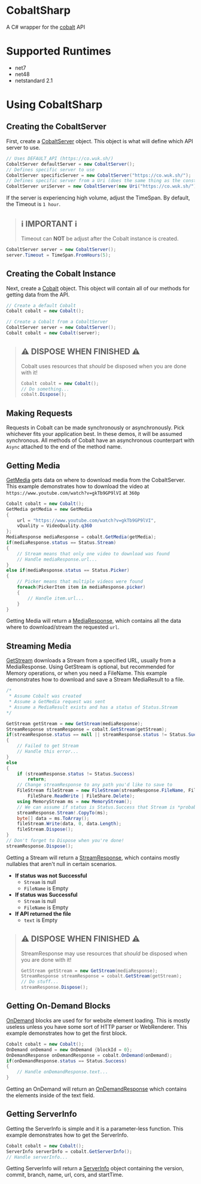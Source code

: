 # CobaltSharp

A C# wrapper for the [cobalt](https://github.com/wukko/cobalt) API

# Supported Runtimes

+ net7
+ net48
+ netstandard 2.1

# Using CobaltSharp

## Creating the CobaltServer

First, create a [CobaltServer](https://github.com/200Tigersbloxed/CobaltSharp/blob/main/CobaltSharp/CobaltServer.cs) object. This object is what will define which API server to use.

```cs
// Uses DEFAULT_API (https://co.wuk.sh/)
CobaltServer defaultServer = new CobaltServer();
// Defines specific server to use
CobaltServer specificServer = new CobaltServer("https://co.wuk.sh/");
// Defines specific server from a Uri (does the same thing as the constructor above)
CobaltServer uriServer = new CobaltServer(new Uri("https://co.wuk.sh/"));
```

If the server is experiencing high volume, adjust the TimeSpan. By default, the Timeout is `1 hour`.

> ## ℹ️ IMPORTANT ℹ️
> 
> Timeout can **NOT** be adjust after the Cobalt instance is created.

```cs
CobaltServer server = new CobaltServer();
server.Timeout = TimeSpan.FromHours(5);
```

## Creating the Cobalt Instance

Next, create a [Cobalt](https://github.com/200Tigersbloxed/CobaltSharp/blob/main/CobaltSharp/Cobalt.cs) object. This object will contain all of our methods for getting data from the API.

```cs
// Create a default Cobalt
Cobalt cobalt = new Cobalt();

// Create a Cobalt from a CobaltServer
CobaltServer server = new CobaltServer();
Cobalt cobalt = new Cobalt(server);
```

> ## ⚠️ DISPOSE WHEN FINISHED ⚠️
> 
> Cobalt uses resources that *should* be disposed when you are done with it!
> 
> ```cs
> Cobalt cobalt = new Cobalt();
> // Do something...
> cobalt.Dispose();
> ```

## Making Requests

Requests in Cobalt can be made synchronously or asynchronously. Pick whichever fits your application best. In these demos, it will be assumed synchronous. All methods of Cobalt have an asynchronous counterpart with `Async` attached to the end of the method name.

## Getting Media

[GetMedia](https://github.com/200Tigersbloxed/CobaltSharp/blob/main/CobaltSharp/GetMedia.cs) gets data on where to download media from the CobaltServer. This example demonstrates how to download the video at `https://www.youtube.com/watch?v=gkTb9GP9lVI` at `360p`

```cs
Cobalt cobalt = new Cobalt();
GetMedia getMedia = new GetMedia
{
    url = "https://www.youtube.com/watch?v=gkTb9GP9lVI",
    vQuality = VideoQuality.q360
};
MediaResponse mediaResponse = cobalt.GetMedia(getMedia);
if(mediaResponse.status == Status.Stream)
{
    // Stream means that only one video to download was found
    // Handle mediaResponse.url...
}
else if(mediaResponse.status == Status.Picker)
{
    // Picker means that multiple videos were found
    foreach(PickerItem item in mediaResponse.picker)
    {
        // Handle item.url...
    }
}
```

Getting Media will return a [MediaResponse](https://github.com/200Tigersbloxed/CobaltSharp/blob/main/CobaltSharp/MediaResponse.cs), which contains all the data where to download/stream the requested `url`.

## Streaming Media

[GetStream](https://github.com/200Tigersbloxed/CobaltSharp/blob/main/CobaltSharp/GetStream.cs) downloads a Stream from a specified URL, usually from a MediaResponse. Using GetStream is optional, but recommended for Memory operations, or when you need a FileName. This example demonstrates how to download and save a Stream MediaResult to a file.

```cs
/*
 * Assume Cobalt was created
 * Assume a GetMedia request was sent
 * Assume a MediaResult exists and has a status of Status.Stream
*/

GetStream getStream = new GetStream(mediaResponse);
StreamResponse streamResponse = cobalt.GetStream(getStream);
if(streamResponse.status == null || streamResponse.status != Status.Success)
{
    // Failed to get Stream
    // Handle this error...
}
else
{
    if (streamResponse.status != Status.Success)
        return;
    // Change streamResponse to any path you'd like to save to
    FileStream fileStream = new FileStream(streamResponse.FileName, FileMode.Create, FileAccess.Write,
        FileShare.ReadWrite | FileShare.Delete);
    using MemoryStream ms = new MemoryStream();
    // We can assume if status is Status.Success that Stream is *probably* not null
    streamResponse.Stream!.CopyTo(ms);
    byte[] data = ms.ToArray();
    fileStream.Write(data, 0, data.Length);
    fileStream.Dispose();
}
// Don't forget to Dispose when you're done!
streamResponse.Dispose();
```

Getting a Stream will return a [StreamResponse](https://github.com/200Tigersbloxed/CobaltSharp/blob/main/CobaltSharp/StreamResponse.cs), which contains mostly nullables that aren't null in certain scenarios.

+ **If status was not Successful**
  + `Stream` is null
  + `FileName` is Empty
+ **If status was Successful**
  + `Stream` is null
  + `FileName` is Empty
+ **If API returned the file**
  + `text` is Empty

> ## ⚠️ DISPOSE WHEN FINISHED ⚠️
> 
> StreamResponse may use resources that *should* be disposed when you are done with it!
> 
> ```cs
> GetStream getStream = new GetStream(mediaResponse);
> StreamResponse streamResponse = cobalt.GetStream(getStream);
> // Do stuff...
> streamResponse.Dispose();
> ```

## Getting On-Demand Blocks

[OnDemand](https://github.com/200Tigersbloxed/CobaltSharp/blob/main/CobaltSharp/OnDemand.cs) blocks are used for for website element loading. This is mostly useless unless you have some sort of HTTP parser or WebRenderer. This example demonstrates how to get the first block.

```cs
Cobalt cobalt = new Cobalt();
OnDemand onDemand = new OnDemand {blockId = 0};
OnDemandResponse onDemandResponse = cobalt.OnDemand(onDemand);
if(onDemandResponse.status == Status.Success)
{
    // Handle onDemandResponse.text...
}
```

Getting an OnDemand will return an [OnDemandResponse](https://github.com/200Tigersbloxed/CobaltSharp/blob/main/CobaltSharp/OnDemandResponse.cs) which contains the elements inside of the text field.

## Getting ServerInfo

Getting the ServerInfo is simple and it is a parameter-less function. This example demonstrates how to get the ServerInfo.

```cs
Cobalt cobalt = new Cobalt();
ServerInfo serverInfo = cobalt.GetServerInfo();
// Handle serverInfo...
```

Getting ServerInfo will return a [ServerInfo](https://github.com/200Tigersbloxed/CobaltSharp/blob/main/CobaltSharp/ServerInfo.cs) object containing the version, commit, branch, name, url, cors, and startTime.
